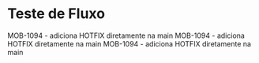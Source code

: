 # Teste de Fluxo

MOB-1094 - adiciona HOTFIX diretamente na main
MOB-1094 - adiciona HOTFIX diretamente na main
MOB-1094 - adiciona HOTFIX diretamente na main